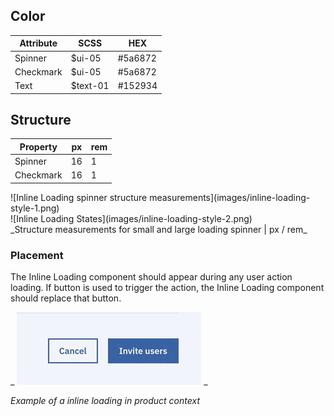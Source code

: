 ## Color

| Attribute              | SCSS          | HEX      |
|--------------------|---------------|----------|
| Spinner      | $ui-05        | #5a6872 |
| Checkmark      | $ui-05        | #5a6872 |
| Text            | $text-01 | #152934  |

## Structure

| Property             | px | rem  |
|----------------------|----|------|
| Spinner        | 16 | 1    |
| Checkmark      | 16 | 1 |

<div data-insert-component="ImageGrid">
  <div>
    ![Inline Loading spinner structure measurements](images/inline-loading-style-1.png)
  </div>
  <div>
    ![Inline Loading States](images/inline-loading-style-2.png)
  </div>
</div>
_Structure measurements for small and large loading spinner | px / rem_

### Placement

The Inline Loading component should appear during any user action loading. If button is used to trigger the action, the Inline Loading component should replace that button.

_
![Large spinner in context example](images/inline-loading-style-3.gif)
_

_Example of a inline loading in product context_
